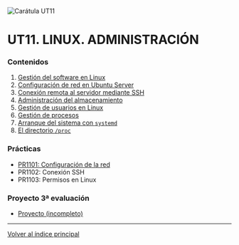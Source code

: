 ![Carátula UT11](imgs/caratula_ut11.png)

# UT11. LINUX. ADMINISTRACIÓN

### Contenidos

1. [Gestión del software en Linux](01_gestion_software.md)
2. [Configuración de red en Ubuntu Server ](02_configuracion_red.md)
3. [Conexión remota al servidor mediante SSH](03_ssh.md)
4. [Administración del almacenamiento](04_almacenamiento.md)
5. [Gestión de usuarios en Linux](05_usuarios.md)
6. [Gestión de procesos](06_procesos.md)
7. [Arranque del sistema con `systemd`](07_systemd.md)
8. [El directorio `/proc`](08_directorio_proc.md)


### Prácticas

- [PR1101: Configuración de la red](11_pr1101.md)
- PR1102: Conexión SSH
- PR1103: Permisos en Linux


### Proyecto 3ª evaluación

- [Proyecto (incompleto)](20_proyecto.md)


***
[Volver al índice principal](../index.md)